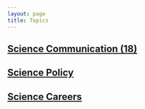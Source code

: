 ```yaml
---
layout: page
title: Topics
---
```


  <div class="o-grid">
        <div class="o-grid__col o-grid__col--initial-grow o-grid__col--4-4-s o-grid__col--2-4-m o-grid__col--1-3-l">
            <div class="c-tag-card ">
                <a href="/tag/science-communication/" class="c-tag-card__image lazyloaded" style="background-image: url(https://images.unsplash.com/photo-1531219432768-9f540ce91ef3?ixlib=rb-0.3.5&amp;q=80&amp;fm=jpg&amp;crop=entropy&amp;cs=tinysrgb&amp;w=1080&amp;fit=max&amp;ixid=eyJhcHBfaWQiOjExNzczfQ&amp;s=69d478faabf41844e1d443cf6839e600)">
                    <h2 class="c-tag-card__title">Science Communication <span class="u-font-size-tiny">(18)</span></h2>
                </a>
            </div>
        </div>     
        <div class="o-grid__col o-grid__col--initial-grow o-grid__col--4-4-s o-grid__col--2-4-m o-grid__col--1-3-l">
             <div class="c-tag-card">
                <a href="/tag/science-policy/" class="c-tag-card__image lazyloaded" style="background-image: url(https://images.unsplash.com/photo-1533525801715-1f3764669187?ixlib=rb-0.3.5&amp;q=80&amp;fm=jpg&amp;crop=entropy&amp;cs=tinysrgb&amp;w=1080&amp;fit=max&amp;ixid=eyJhcHBfaWQiOjExNzczfQ&amp;s=22055d77fb0758d7c065bdd2a44c30b2)">
                    <h2 class="c-tag-card__title">Science Policy</h2>
                </a>
            </div>
        </div>
        <div class="o-grid__col o-grid__col--initial-grow o-grid__col--4-4-s o-grid__col--2-4-m o-grid__col--1-3-l">
            <div class="c-tag-card">
                <a href="/tag/science-careers/" class="c-tag-card__image lazyloaded" style="background-image: url(https://images.unsplash.com/photo-1504712598893-24159a89200e?ixlib=rb-0.3.5&amp;q=80&amp;fm=jpg&amp;crop=entropy&amp;cs=tinysrgb&amp;w=1080&amp;fit=max&amp;ixid=eyJhcHBfaWQiOjExNzczfQ&amp;s=3a113db6876d9b54864dfb98150ce443)">
                    <h2 class="c-tag-card__title">Science Careers</h2>
                </a>
            </div>
        </div> 
    </div>
